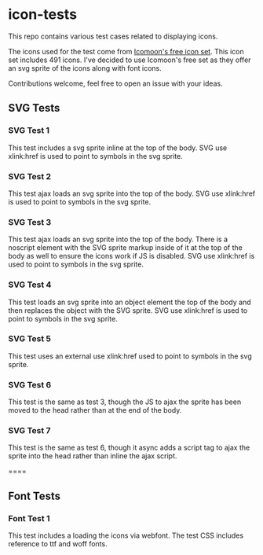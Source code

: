 # icon-tests

This repo contains various test cases related to displaying icons.

The icons used for the test come from [Icomoon's free icon set](https://icomoon.io/#preview-free). This icon set includes 491 icons. I've decided to use Icomoon's free set as they offer an svg sprite of the icons along with font icons.

Contributions welcome, feel free to open an issue with your ideas.

## SVG Tests
### SVG Test 1
This test includes a svg sprite inline at the top of the body. SVG use xlink:href is used to point to symbols in the svg sprite.

### SVG Test 2
This test ajax loads an svg sprite into the top of the body. SVG use xlink:href is used to point to symbols in the svg sprite.

### SVG Test 3
This test ajax loads an svg sprite into the top of the body. There is a noscript element with the SVG sprite markup inside of it at the top of the body as well to ensure the icons work if JS is disabled. SVG use xlink:href is used to point to symbols in the svg sprite.

### SVG Test 4
This test loads an svg sprite into an object element the top of the body and then replaces the object with the SVG sprite. SVG use xlink:href is used to point to symbols in the svg sprite.

### SVG Test 5
This test uses an external use xlink:href used to point to symbols in the svg sprite.

### SVG Test 6
This test is the same as test 3, though the JS to ajax the sprite has been moved to the head rather than at the end of the body.

### SVG Test 7
This test is the same as test 6, though it async adds a script tag to ajax the sprite into the head rather than inline the ajax script.

====

## Font Tests
### Font Test 1
This test includes a loading the icons via webfont. The test CSS includes reference to ttf and woff fonts.
